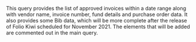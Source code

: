 This query provides the list of approved invoices within a date range along with vendor name, invoice number, fund details and purchase order data. It also provides some Bib data, which will be more complete after the release of Folio Kiwi scheduled for November 2021. The elements that will be added are commented out in the main query.
